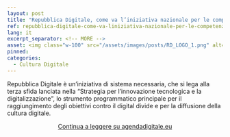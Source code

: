```yaml
---
layout: post
title: "Repubblica Digitale, come va l’iniziativa nazionale per le competenze digitali" 
ref: repubblica-digitale-come-va-liniziativa-nazionale-per-le-competenze-digitali
lang: it
excerpt_separator: <!-- MORE -->
asset: <img class="w-100" src="/assets/images/posts/RD_LOGO_1.png" alt="Repubblica Digitale, verso un piano strategico nazionale per le competenze digitali"/>
pinned:
categories:
  - Cultura Digitale
---
```


Repubblica Digitale è un’iniziativa di sistema necessaria, che si lega alla terza sfida lanciata nella “Strategia per l’innovazione tecnologica e la digitalizzazione”, lo strumento programmatico principale per il raggiungimento degli obiettivi contro il digital divide e per la diffusione della cultura digitale. 
<!-- MORE -->

<p style="text-align: center">
<a target="_blank" href="https://www.agendadigitale.eu/cultura-digitale/competenze-digitali/repubblica-digitale-come-va-liniziativa-nazionale-per-le-competenze-digitali/" class="btn btn-lg btn-primary">Continua a leggere su agendadigitale.eu</a>
</p>
